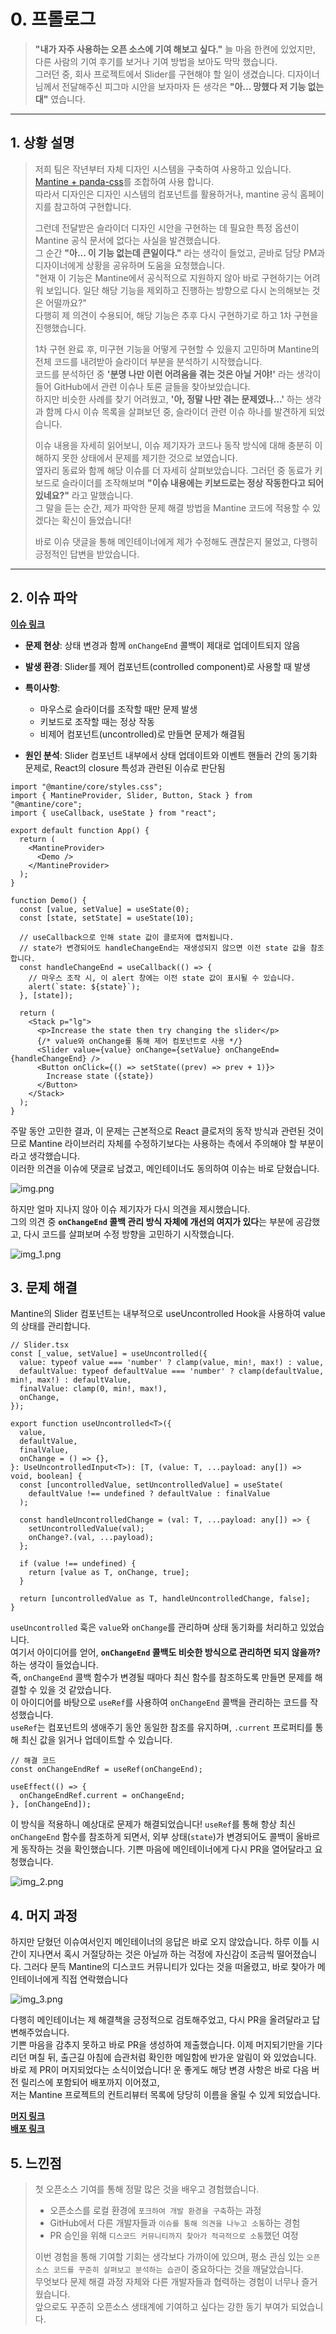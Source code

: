 # 0. 프롤로그

> **"내가 자주 사용하는 오픈 소스에 기여 해보고 싶다."** 늘 마음 한켠에 있었지만, 다른 사람의 기여 후기를 보거나 기여 방법을 보아도 막막 했습니다.  
> 그러던 중, 회사 프로젝트에서 Slider를 구현해야 할 일이 생겼습니다. 디자이너님께서 전달해주신 피그마 시안을 보자마자 든 생각은 **"아... 망했다 저 기능 없는대"** 였습니다.

---

## 1. 상황 설명

> 저희 팀은 작년부터 자체 디자인 시스템을 구축하여 사용하고 있습니다.
[Mantine + panda-css](https://velog.io/@rewq5991/%EB%94%94%EC%9E%90%EC%9D%B8-%EC%8B%9C%EC%8A%A4%ED%85%9C-%EC%8B%9C%EC%9E%91%ED%95%B4%EB%B3%B4%EA%B8%B0)를 조합하여 사용 합니다.  
따라서 디자인은 디자인 시스템의 컴포넌트를 활용하거나, mantine 공식 홈페이지를 참고하여 구현합니다.
>
> 그런데 전달받은 슬라이더 디자인 시안을 구현하는 데 필요한 특정 옵션이 Mantine 공식 문서에 없다는 사실을 발견했습니다.  
> 그 순간 **"아... 이 기능 없는데 큰일이다."** 라는 생각이 들었고, 곧바로 담당 PM과 디자이너에게 상황을 공유하며 도움을 요청했습니다.  
> "현재 이 기능은 Mantine에서 공식적으로 지원하지 않아 바로 구현하기는 어려워 보입니다. 일단 해당 기능을 제외하고 진행하는 방향으로 다시 논의해보는 것은 어떨까요?"  
> 다행히 제 의견이 수용되어, 해당 기능은 추후 다시 구현하기로 하고 1차 구현을 진행했습니다.
>
> 1차 구현 완료 후, 미구현 기능을 어떻게 구현할 수 있을지 고민하며 Mantine의 전체 코드를 내려받아 슬라이더 부분을 분석하기 시작했습니다.  
> 코드를 분석하던 중 **'분명 나만 이런 어려움을 겪는 것은 아닐 거야!'** 라는 생각이 들어 GitHub에서 관련 이슈나 토론 글들을 찾아보았습니다.  
> 하지만 비슷한 사례를 찾기 어려웠고, **'아, 정말 나만 겪는 문제였나...'** 하는 생각과 함께 다시 이슈 목록을 살펴보던 중, 슬라이더 관련 이슈 하나를 발견하게 되었습니다.
>
> 이슈 내용을 자세히 읽어보니, 이슈 제기자가 코드나 동작 방식에 대해 충분히 이해하지 못한 상태에서 문제를 제기한 것으로 보였습니다.  
> 옆자리 동료와 함께 해당 이슈를 더 자세히 살펴보았습니다.
> 그러던 중 동료가 키보드로 슬라이더를 조작해보며 **"이슈 내용에는 키보드로는 정상 작동한다고 되어 있네요?"** 라고 말했습니다.  
> 그 말을 듣는 순간, 제가 파악한 문제 해결 방법을 Mantine 코드에 적용할 수 있겠다는 확신이 들었습니다!
>
> 바로 이슈 댓글을 통해 메인테이너에게 제가 수정해도 괜찮은지 물었고, 다행히 긍정적인 답변을 받았습니다.

---

## 2. 이슈 파악
**[이슈 링크](https://github.com/mantinedev/mantine/issues/7620)**

- **문제 현상**: 상태 변경과 함께 `onChangeEnd` 콜백이 제대로 업데이트되지 않음
- **발생 환경**: Slider를 제어 컴포넌트(controlled component)로 사용할 때 발생
- **특이사항**:
    - 마우스로 슬라이더를 조작할 때만 문제 발생
    - 키보드로 조작할 때는 정상 작동
    - 비제어 컴포넌트(uncontrolled)로 만들면 문제가 해결됨

- **원인 분석**: Slider 컴포넌트 내부에서 상태 업데이트와 이벤트 핸들러 간의 동기화 문제로, React의 closure 특성과 관련된 이슈로 판단됨

```tsx
import "@mantine/core/styles.css";
import { MantineProvider, Slider, Button, Stack } from "@mantine/core";
import { useCallback, useState } from "react";

export default function App() {
  return (
    <MantineProvider>
      <Demo />
    </MantineProvider>
  );
}

function Demo() {
  const [value, setValue] = useState(0);
  const [state, setState] = useState(10);

  // useCallback으로 인해 state 값이 클로저에 캡처됩니다.
  // state가 변경되어도 handleChangeEnd는 재생성되지 않으면 이전 state 값을 참조합니다.
  const handleChangeEnd = useCallback(() => {
    // 마우스 조작 시, 이 alert 창에는 이전 state 값이 표시될 수 있습니다.
    alert(`state: ${state}`);
  }, [state]);

  return (
    <Stack p="lg">
      <p>Increase the state then try changing the slider</p>
      {/* value와 onChange를 통해 제어 컴포넌트로 사용 */}
      <Slider value={value} onChange={setValue} onChangeEnd={handleChangeEnd} />
      <Button onClick={() => setState((prev) => prev + 1)}>
        Increase state ({state})
      </Button>
    </Stack>
  );
}
```

주말 동안 고민한 결과, 이 문제는 근본적으로 React 클로저의 동작 방식과 관련된 것이므로 Mantine 라이브러리 자체를 수정하기보다는 사용하는 측에서 주의해야 할 부분이라고 생각했습니다.  
이러한 의견을 이슈에 댓글로 남겼고, 메인테이너도 동의하여 이슈는 바로 닫혔습니다.

![img.png](img.png)

하지만 얼마 지나지 않아 이슈 제기자가 다시 의견을 제시했습니다.  
그의 의견 중 **`onChangeEnd` 콜백 관리 방식 자체에 개선의 여지가 있다**는 부분에 공감했고, 다시 코드를 살펴보며 수정 방향을 고민하기 시작했습니다.


![img_1.png](img_1.png)

## 3. 문제 해결

Mantine의 Slider 컴포넌트는 내부적으로 useUncontrolled Hook을 사용하여 value의 상태를 관리합니다.
```tsx
// Slider.tsx
const [_value, setValue] = useUncontrolled({
  value: typeof value === 'number' ? clamp(value, min!, max!) : value,
  defaultValue: typeof defaultValue === 'number' ? clamp(defaultValue, min!, max!) : defaultValue,
  finalValue: clamp(0, min!, max!),
  onChange,
});
```

```tsx
export function useUncontrolled<T>({
  value,
  defaultValue,
  finalValue,
  onChange = () => {},
}: UseUncontrolledInput<T>): [T, (value: T, ...payload: any[]) => void, boolean] {
  const [uncontrolledValue, setUncontrolledValue] = useState(
    defaultValue !== undefined ? defaultValue : finalValue
  );

  const handleUncontrolledChange = (val: T, ...payload: any[]) => {
    setUncontrolledValue(val);
    onChange?.(val, ...payload);
  };

  if (value !== undefined) {
    return [value as T, onChange, true];
  }

  return [uncontrolledValue as T, handleUncontrolledChange, false];
}
```

`useUncontrolled` 훅은 `value`와 `onChange`를 관리하며 상태 동기화를 처리하고 있었습니다.  
여기서 아이디어를 얻어, **`onChangeEnd` 콜백도 비슷한 방식으로 관리하면 되지 않을까?** 하는 생각이 들었습니다.  
즉, `onChangeEnd` 콜백 함수가 변경될 때마다 최신 함수를 참조하도록 만들면 문제를 해결할 수 있을 것 같았습니다.  
이 아이디어를 바탕으로 `useRef`를 사용하여 `onChangeEnd` 콜백을 관리하는 코드를 작성했습니다.  
`useRef`는 컴포넌트의 생애주기 동안 동일한 참조를 유지하며, `.current` 프로퍼티를 통해 최신 값을 읽거나 업데이트할 수 있습니다.

```tsx
// 해결 코드
const onChangeEndRef = useRef(onChangeEnd);

useEffect(() => {
  onChangeEndRef.current = onChangeEnd;
}, [onChangeEnd]);
```

이 방식을 적용하니 예상대로 문제가 해결되었습니다! `useRef`를 통해 항상 최신 `onChangeEnd` 함수를 참조하게 되면서, 외부 상태(`state`)가 변경되어도 콜백이 올바르게 동작하는 것을 확인했습니다.
기쁜 마음에 메인테이너에게 다시 PR을 열어달라고 요청했습니다.

![img_2.png](img_2.png)

## 4. 머지 과정

하지만 닫혔던 이슈여서인지 메인테이너의 응답은 바로 오지 않았습니다.
하루 이틀 시간이 지나면서 혹시 거절당하는 것은 아닐까 하는 걱정에 자신감이 조금씩 떨어졌습니다.
그러다 문득 Mantine의 디스코드 커뮤니티가 있다는 것을 떠올렸고, 바로 찾아가 메인테이너에게 직접 연락했습니다


![img_3.png](img_3.png)

다행히 메인테이너는 제 해결책을 긍정적으로 검토해주었고, 다시 PR을 올려달라고 답변해주었습니다.  
기쁜 마음을 감추지 못하고 바로 PR을 생성하여 제출했습니다. 이제 머지되기만을 기다리던 며칠 뒤, 출근길 아침에 습관처럼 확인한 메일함에 반가운 알림이 와 있었습니다.  
바로 제 PR이 머지되었다는 소식이었습니다! 운 좋게도 해당 변경 사항은 바로 다음 버전 릴리스에 포함되어 배포까지 이어졌고,  
저는 Mantine 프로젝트의 컨트리뷰터 목록에 당당히 이름을 올릴 수 있게 되었습니다.

**[머지 링크](https://github.com/mantinedev/mantine/pull/7660)**  
**[배포 링크](https://github.com/mantinedev/mantine/releases/tag/7.17.4)**

## 5. 느낀점

> 첫 오픈소스 기여를 통해 정말 많은 것을 배우고 경험했습니다.
> - 오픈소스를 로컬 환경에 `포크하여 개발 환경을 구축`하는 과정
> - GitHub에서 다른 개발자들과 `이슈를 통해 의견을 나누고 소통`하는 경험
> - PR 승인을 위해 `디스코드 커뮤니티까지 찾아가 적극적으로 소통`했던 여정
>
> 이번 경험을 통해 기여할 기회는 생각보다 가까이에 있으며, 평소 관심 있는 `오픈소스 코드를 꾸준히 살펴보고 분석하는 습관`이 중요하다는 것을 깨달았습니다.  
> 무엇보다 문제 해결 과정 자체와 다른 개발자들과 협력하는 경험이 너무나 즐거웠습니다.  
> 앞으로도 꾸준히 오픈소스 생태계에 기여하고 싶다는 강한 동기 부여가 되었습니다.